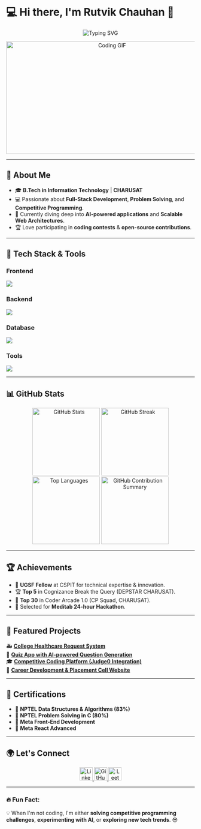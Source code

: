 # 💻 **Hi there, I'm Rutvik Chauhan** 👋

<p align="center">
  <img src="https://readme-typing-svg.herokuapp.com?font=Fira+Code&duration=4000&pause=1000&color=F7B500&center=true&vCenter=true&width=500&lines=Full-Stack+Developer+%7C+Problem+Solver;MERN+Stack+%7C+Competitive+Programmer;Open-Source+Enthusiast+%7C+Tech+Explorer" alt="Typing SVG" />
</p>

<p align="center">
  <img src="https://media.giphy.com/media/qgQUggAC3Pfv687qPC/giphy.gif" width="550" height="300" alt="Coding GIF">
</p>

---

## 🚀 **About Me**
- 🎓 **B.Tech in Information Technology** | **CHARUSAT**
- 💻 Passionate about **Full-Stack Development**, **Problem Solving**, and **Competitive Programming**.
- 🌱 Currently diving deep into **AI-powered applications** and **Scalable Web Architectures**.
- 🏆 Love participating in **coding contests** & **open-source contributions**.

---

## 🎯 **Tech Stack & Tools**
<p align="center">
  <h3>Frontend</h3>
  <img src="https://skillicons.dev/icons?i=js,react,html,css,tailwind,bootstrap" />

  <h3>Backend</h3>
  <img src="https://skillicons.dev/icons?i=nodejs,express,python,java" />

  <h3>Database</h3>
  <img src="https://skillicons.dev/icons?i=mongodb,mysql" />

  <h3>Tools</h3>
  <img src="https://skillicons.dev/icons?i=git,github,vscode,docker" />
</p>


---

## 📊 **GitHub Stats**
<div align="center">
  <img src="https://github-readme-stats.vercel.app/api?username=ChauhanRutvik001&show_icons=true&count_private=true&include_all_commits=true&theme=tokyonight&hide_border=false" height="180" alt="GitHub Stats" />
  <img src="https://github-readme-streak-stats.herokuapp.com/?user=ChauhanRutvik001&theme=tokyonight&hide_border=false&count_private=true" height="180" alt="GitHub Streak" />
  <img src="https://github-readme-stats.vercel.app/api/top-langs/?username=ChauhanRutvik001&layout=compact&langs_count=8&theme=tokyonight&hide_border=false&count_private=true" height="180" alt="Top Languages" />
  <img src="https://github-profile-summary-cards.vercel.app/api/cards/profile-details?username=ChauhanRutvik001&theme=tokyonight" height="180" alt="GitHub Contribution Summary" />
</div>



---

## 🏆 **Achievements**
- 🏅 **UGSF Fellow** at CSPIT for technical expertise & innovation.
- 🏆 **Top 5** in Cognizance Break the Query (DEPSTAR CHARUSAT).
- 🚀 **Top 30** in Coder Arcade 1.0 (CP Squad, CHARUSAT).
- 🏅 Selected for **Meditab 24-hour Hackathon**.

---

## 📂 **Featured Projects**
🚑 [**College Healthcare Request System**](https://github.com/ChauhanRutvik001/Charusat_Health_Care)  
📝 [**Quiz App with AI-powered Question Generation**](https://github.com/ChauhanRutvik001/quiz_web)  
🎓 [**Competitive Coding Platform (Judge0 Integration)**](https://github.com/ChauhanRutvik001/cspit-it)  
💼 [**Career Development & Placement Cell Website**](https://github.com/ChauhanRutvik001/cspit-it)  

---

## 📜 **Certifications**
- 📌 **NPTEL Data Structures & Algorithms (83%)**
- 📌 **NPTEL Problem Solving in C (80%)**
- 📌 **Meta Front-End Development**
- 📌 **Meta React Advanced**

---

## 🌍 **Let's Connect**
<div align="center">
  <a href="https://www.linkedin.com/in/chauhanrutvik/" target="_blank">
    <img src="https://img.shields.io/badge/LinkedIn-0077B5?logo=linkedin&logoColor=white&style=for-the-badge" height="35" alt="LinkedIn" />
  </a>
  <a href="https://github.com/ChauhanRutvik001" target="_blank">
    <img src="https://img.shields.io/badge/GitHub-181717?logo=github&logoColor=white&style=for-the-badge" height="35" alt="GitHub" />
  </a>
  <a href="https://leetcode.com/u/rutvikchauhan0002/" target="_blank">
    <img src="https://img.shields.io/badge/LeetCode-FFA116?logo=leetcode&logoColor=black&style=for-the-badge" height="35" alt="LeetCode" />
  </a>
</div>


---

### 🔥 **Fun Fact**:  
💡 When I'm not coding, I'm either **solving competitive programming challenges**, **experimenting with AI**, or **exploring new tech trends**. 😎
